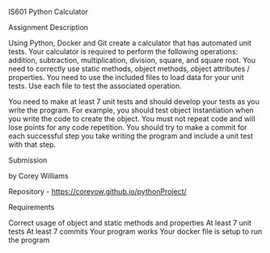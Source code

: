 
IS601 Python Calculator

Assignment Description

Using Python, Docker and Git create a calculator that has automated unit tests. Your calculator is required to perform the following operations: addition, subtraction, multiplication, division, square, and square root. You need to correctly use static methods, object methods, object attributes / properties. You need to use the included files to load data for your unit tests. Use each file to test the associated operation.

You need to make at least 7 unit tests and should develop your tests as you write the program. For example, you should test object instantiation when you write the code to create the object. You must not repeat code and will lose points for any code repetition. You should try to make a commit for each successful step you take writing the program and include a unit test with that step.

Submission

by Corey Williams

Repository - https://coreyow.github.io/pythonProject/

Requirements

Correct usage of object and static methods and properties
At least 7 unit tests
At least 7 commits
Your program works
Your docker file is setup to run the program